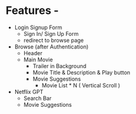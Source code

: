 # Features -

- Login Signup Form
  - Sign In/ Sign Up Form
  - redirect to browse page
- Browse (after Authentication)
  - Header
  - Main Movie
    - Trailer in Background
    - Movie Title & Description & Play button
    - Movie Suggestions
      - Movie List \* N ( Vertical Scroll )
- Netflix GPT
  - Search Bar
  - Movie Suggestions
